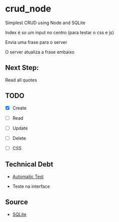# crud_node
Simplest CRUD using Node and SQLite

Index é so um input no centro (para testar o css e js)

Envia uma frase para o server

O server atualiza a frase embaixo


## Next Step:
Read all quotes

## TODO

- [x] Create

- [ ] Read

- [ ] Update

- [ ] Delete

- [ ] CSS

## Technical Debt

* [Automatic Test](https://dev.to/nedsoft/testing-nodejs-express-api-with-jest-and-supertest-1km6)

* Teste na interface

## Source

* [SQLite](https://www.sqlitetutorial.net/sqlite-nodejs/)
